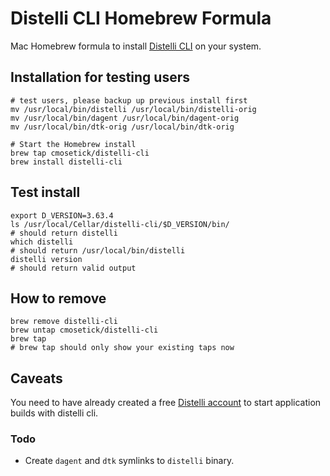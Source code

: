 Distelli CLI Homebrew Formula
=============================

Mac Homebrew formula to install [Distelli CLI](https://www.distelli.com/docs/agent/installing-the-distelli-cli)
on your system.

## Installation for testing users
```
# test users, please backup up previous install first
mv /usr/local/bin/distelli /usr/local/bin/distelli-orig
mv /usr/local/bin/dagent /usr/local/bin/dagent-orig
mv /usr/local/bin/dtk-orig /usr/local/bin/dtk-orig

# Start the Homebrew install
brew tap cmosetick/distelli-cli
brew install distelli-cli
```

## Test install
```
export D_VERSION=3.63.4
ls /usr/local/Cellar/distelli-cli/$D_VERSION/bin/
# should return distelli
which distelli
# should return /usr/local/bin/distelli
distelli version
# should return valid output
```

## How to remove
```
brew remove distelli-cli
brew untap cmosetick/distelli-cli
brew tap
# brew tap should only show your existing taps now
```

## Caveats
You need to have already created a free
[Distelli account](https://www.distelli.com/login) to
start application builds with distelli cli.

### Todo
* Create `dagent` and `dtk` symlinks to `distelli` binary.
